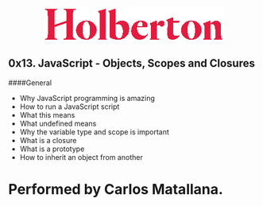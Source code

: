 <p align="center">
    <a href=#><img src="https://raw.githubusercontent.com/jbocane6/logos/main/holberton-logo.png" alt="holberton" /></a></p>


## 0x13. JavaScript - Objects, Scopes and Closures

####General
- Why JavaScript programming is amazing
- How to run a JavaScript script
- What this means
- What undefined means
- Why the variable type and scope is important
- What is a closure
- What is a prototype
- How to inherit an object from another
# Performed by Carlos Matallana.